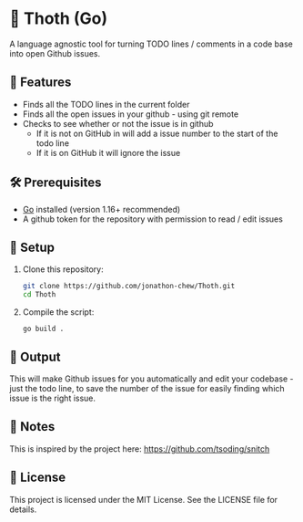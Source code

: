 # 🌃 Thoth (Go)

A language agnostic tool for turning TODO lines / comments in a code base into open Github issues.

## 🚀 Features

- Finds all the TODO lines in the current folder 
- Finds all the open issues in your github - using git remote 
- Checks to see whether or not the issue is in github 
    - If it is not on GitHub in will add a issue number to the start of the todo line
    - If it is on GitHub it will ignore the issue 

## 🛠️ Prerequisites

- [Go](https://golang.org/dl/) installed (version 1.16+ recommended)
- A github token for the repository with permission to read / edit issues 

## 📁 Setup

1. Clone this repository:

   ```bash
   git clone https://github.com/jonathon-chew/Thoth.git
   cd Thoth 
   ```

2. Compile the script:

    `go build .`

## 📂 Output

This will make Github issues for you automatically and edit your codebase - just the todo line, to save the number of the issue for easily finding which issue is the right issue.

## 🧠 Notes

This is inspired by the project here: https://github.com/tsoding/snitch

## 📜 License

This project is licensed under the MIT License. See the LICENSE file for details.
